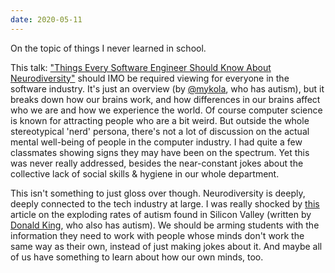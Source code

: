 ```yaml
---
date: 2020-05-11
---
```

On the topic of things I never learned in school.

This talk: ["Things Every Software Engineer Should Know About Neurodiversity"](https://egghead.io/lessons/egghead-things-you-should-know-about-neurodiversity) should IMO be required viewing for everyone in the software industry. It's just an overview (by [@mykola](https://twitter.com/mykola), who has autism), but it breaks down how our brains work, and how differences in our brains affect who we are and how we experience the world. Of course computer science is known for attracting people who are a bit weird. But outside the whole stereotypical 'nerd' persona, there's not a lot of discussion on the actual mental well-being of people in the computer industry. I had quite a few classmates showing signs they may have been on the spectrum. Yet this was never really addressed, besides the near-constant jokes about the collective lack of social skills & hygiene in our whole department. 

This isn't something to just gloss over though. Neurodiversity is deeply, deeply connected to the tech industry at large. I was really shocked by [this](https://code.likeagirl.io/silicon-valleys-neurodiversity-problem-409db2d77dd2) article on the exploding rates of autism found in Silicon Valley (written by [Donald King](https://twitter.com/dlkingauthor), who also has autism). We should be arming students with the information they need to work with people whose minds don't work the same way as their own, instead of just making jokes about it. And maybe all of us have something to learn about how our own minds, too.